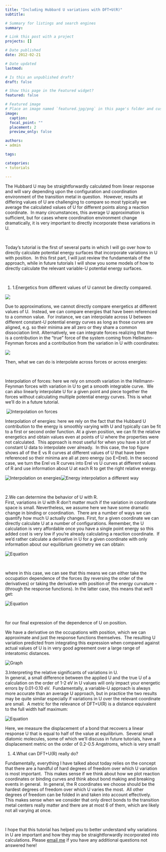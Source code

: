 ```yaml
---
title: "Including Hubbard U variations with DFT+U(R)"
subtitle: 

# Summary for listings and search engines
summary: 

# Link this post with a project
projects: []

# Date published
date: 2012-02-21

# Date updated
lastmod: 

# Is this an unpublished draft?
draft: false

# Show this page in the Featured widget?
featured: false

# Featured image
# Place an image named `featured.jpg/png` in this page's folder and customize its options here.
image:
  caption: 
  focal_point: ""
  placement: 2
  preview_only: false

authors:
- admin

tags:

categories:
- tutorials

---
```

The Hubbard U may be straightforwardly calculated from linear response and will vary depending upon the configuration and coordination environment of the transition metal in question.  However, results at differing values of U are challenging to compare so most typically we average the calculated values of U for different points along a reaction coordinate.  In many circumstances, this average U approximation is sufficient, but for cases where coordination environment change dramatically, it is very important to directly incorporate these variations in U. 


 


Today’s tutorial is the first of several parts in which I will go over how to directly calculate potential energy surfaces that incorporate variations in U with position.  In this first part, I will just review the fundamentals of the approach, while in future tutorials I will show you some models of how to directly calculate the relevant variable-U potential energy surfaces.  


 


1. 1.Energetics from different values of U cannot be directly compared.

![](/sites/default/files/droppedImage-1.jpg)


Due to approximations, we cannot directly compare energetics at different values of U.  Instead, we can compare energies that have been referenced to a common value.  For instance, we can interpolate across U between different constant-U potential energy curves as long as those curves are aligned, e.g. so their minima are all zero or they share a common dissociation limit. Alternatively, we can integrate forces realizing that there is a contribution in the “true” force of the system coming from Hellmann-Feynman forces and a contribution from the variation in U with coordinates:


![](/sites/default/files/droppedImage_1_0.jpg)


Then, what we can do is interpolate across forces or across energies:


 


Interpolation of forces: here we rely on smooth variation in the Hellmann-Feynman forces with variation in U to get a smooth integrable curve.  We can also linearly interpolate U for a given point and piece together the forces without calculating multiple potential energy curves. This is what we’ll do in a future tutorial.  



 ![Interpolation on forces](/sites/default/files/droppedImage_2_1.jpg "Interpolation on forces")


Interpolation of energies: here we rely on the fact that the Hubbard U contribution to the energy is smoothly varying with U and typically can be fit to a first or second order function. At a given position, we can fit the relative energetics and obtain values even at points of U where the properties were not calculated.  This approach is most useful for when you have a lot of constant U data to interpolate over already.  In this case, the top figure shows all of the E vs R curves at different values of U that have been referenced so their minima are all at zero energy (so E=Erel). In the second case, we turn the Erel vs R curves into Erel vs U curves at different values of R and use information about U at each R to get the right relative energy.


![Interpolation on energies](/sites/default/files/droppedImage_3_0.jpg)![Energy interpolation a different way](/sites/default/files/droppedImage_4_0.jpg)


 


2.We can determine the behavior of U with R.  
First, variations in U with R don’t matter much if the variation in coordinate space is small. Nevertheless, we assume here we have some dramatic change in binding or coordination.  There are a number of ways we can quantify how much U actually changes. First, for a given coordinate we can directly calculate U at a number of configurations. Remember, the U calculation is very affordable once you have a single point energy so this added cost is very low if you’re already calculating a reaction coordinate.  If we’d rather calculate a derivative in U for a given coordinate with only information about our equilibrium geometry we can obtain:


![Equation](/sites/default/files/droppedImage_5.jpg)


 


where in this case, we can see that this means we can either take the occupation dependence of the forces (by reversing the order of the derivatives) or taking the derivative with position of the energy curvature - (through the response functions). In the latter case, this means that we‘ll get:


![Equation](/sites/default/files/droppedImage_6.jpg)


 


for our final expression of the dependence of U on position.


We have a derivative on the occupations with position, which we can approximate and just the response functions themselves.  The resulting U variation predicted from integrating this expression when compared against actual values of U is in very good agreement over a large range of interatomic distances.


![Graph](/sites/default/files/droppedImage_7.jpg)


3.Interpreting the relative significants of variations in U.  
In general, a small difference between the applied U and the true U of a calculation on the order of 1-2 eV in U values will only impact your energetic errors by 0.01-0.10 eV.  Fundamentally, a variable-U approach is always more accurate than an average U approach, but in practice the two results may be quite similar especially if variations in U over the relevant coordinate are small.  A metric for the relevance of DFT+U(R) is a distance equivalent to the full width half maximum:


![Equation](/sites/default/files/droppedImage_8.jpg)


Here, we measure the displacement of a bond that recovers a linear response U that is equal to half of the value at equilibrium.  Several small diatomic molecules, some of which we’ll discuss in future tutorials, have a displacement metric on the order of 0.2-0.5 Angstroms, which is very small!


1. 4.What can DFT+U(R) really do?

Fundamentally, everything I have talked about today relies on the concept that there are a handful of hard degrees of freedom over which U variation is most important.  This makes sense if we think about how we plot reaction coordinates or binding curves and think about bond making and breaking events in general.  In general, the R coordinates we choose should be the hardest degrees of freedom over which U varies the most.  All other degrees of freedom can be folded in and taken into account effectively.  This makes sense when we consider that only direct bonds to the transition metal centers really matter and there are at most 6 of them, which are likely not all varying at once.


 


I hope that this tutorial has helped you to better understand why variations in U are important and how they may be straightforwardly incorporated into calculations. Please [email me](mailto:hjkulik@mit.edu?subject=Questions%20about%20First%20DFT+U(R)%20tutorial "mailto:hjkulik@mit.edu?subject=Questions about First DFT+U(R) tutorial") if you have any additional questions not answered here!


